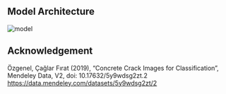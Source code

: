 ## Model Architecture
![model](https://github.com/user-attachments/assets/afb2fc67-eb3a-4224-990f-d75a36c69993)

## Acknowledgement
Özgenel, Çağlar Fırat (2019), “Concrete Crack Images for Classification”, Mendeley Data, V2, doi: 10.17632/5y9wdsg2zt.2
https://data.mendeley.com/datasets/5y9wdsg2zt/2

